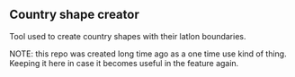 ## Country shape creator

Tool used to create country shapes with their latlon boundaries.

NOTE: this repo was created long time ago as a one time use kind of thing. Keeping it here in case it becomes useful in the feature again.
